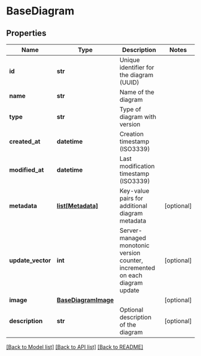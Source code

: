 # BaseDiagram

## Properties
Name | Type | Description | Notes
------------ | ------------- | ------------- | -------------
**id** | **str** | Unique identifier for the diagram (UUID) | 
**name** | **str** | Name of the diagram | 
**type** | **str** | Type of diagram with version | 
**created_at** | **datetime** | Creation timestamp (ISO3339) | 
**modified_at** | **datetime** | Last modification timestamp (ISO3339) | 
**metadata** | [**list[Metadata]**](Metadata.md) | Key-value pairs for additional diagram metadata | [optional] 
**update_vector** | **int** | Server-managed monotonic version counter, incremented on each diagram update | [optional] 
**image** | [**BaseDiagramImage**](BaseDiagramImage.md) |  | [optional] 
**description** | **str** | Optional description of the diagram | [optional] 

[[Back to Model list]](../README.md#documentation-for-models) [[Back to API list]](../README.md#documentation-for-api-endpoints) [[Back to README]](../README.md)

